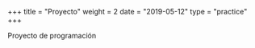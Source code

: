+++
title = "Proyecto"
weight = 2
date = "2019-05-12"
type = "practice"
+++

Proyecto de programación